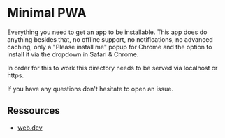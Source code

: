 # Minimal PWA

Everything you need to get an app to be installable. This app does do anything besides that, no offline support, no notifications, no advanced caching, only a "Please install me" popup for Chrome and the option to install it via the dropdown in Safari & Chrome.

In order for this to work this directory needs to be served via localhost or https.

If you have any questions don't hesitate to open an issue.

## Ressources

- [web.dev](https://web.dev/explore/progressive-web-apps?hl=de)